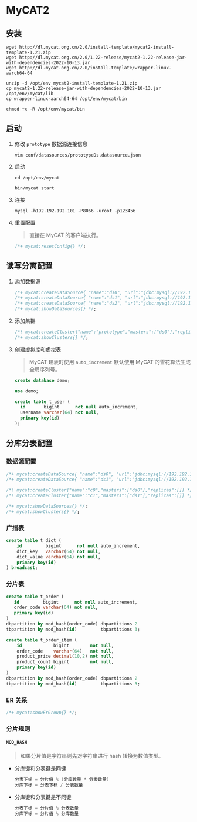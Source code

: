 # MyCAT2

## 安装

```shell
wget http://dl.mycat.org.cn/2.0/install-template/mycat2-install-template-1.21.zip
wget http://dl.mycat.org.cn/2.0/1.22-release/mycat2-1.22-release-jar-with-dependencies-2022-10-13.jar
wget http://dl.mycat.org.cn/2.0/install-template/wrapper-linux-aarch64-64

unzip -d /opt/env mycat2-install-template-1.21.zip
cp mycat2-1.22-release-jar-with-dependencies-2022-10-13.jar /opt/env/mycat/lib
cp wrapper-linux-aarch64-64 /opt/env/mycat/bin

chmod +x -R /opt/env/mycat/bin
```

## 启动

1. 修改 `prototype` 数据源连接信息

    ```shell
    vim conf/datasources/prototypeDs.datasource.json
    ```

2. 启动

    ```shell
    cd /opt/env/mycat

    bin/mycat start
    ```

3. 连接

    ```shell
    mysql -h192.192.192.101 -P8066 -uroot -p123456
    ```

4. 重置配置

    > 直接在 MyCAT 的客户端执行。

    ```sql
    /*+ mycat:resetConfig{} */;
    ```

## 读写分离配置

1. 添加数据源

    ```sql
    /*+ mycat:createDataSource{ "name":"ds0", "url":"jdbc:mysql://192.192.192.101:3306/demo", "user":"root", "password":"root" } */;
    /*+ mycat:createDataSource{ "name":"ds1", "url":"jdbc:mysql://192.192.192.101:3307/demo", "user":"root", "password":"root" } */;
    /*+ mycat:createDataSource{ "name":"ds2", "url":"jdbc:mysql://192.192.192.101:3308/demo", "user":"root", "password":"root" } */;
    /*+ mycat:showDataSources{} */;
    ```

2. 添加集群

    ```sql
    /*! mycat:createCluster{"name":"prototype","masters":["ds0"],"replicas":["ds1", "ds2"]} */;
    /*+ mycat:showClusters{} */;
    ```

3. 创建虚拟库和虚拟表

    > MyCAT 建表时使用 `auto_increment` 默认使用 MyCAT 的雪花算法生成全局序列号。

    ```sql
    create database demo;

    use demo;

    create table t_user (
      id       bigint      not null auto_increment,
      username varchar(64) not null,
      primary key(id)
    );
    ```

## 分库分表配置

### 数据源配置

```sql
/*+ mycat:createDataSource{ "name":"ds0", "url":"jdbc:mysql://192.192.192.101:3306", "user":"root", "password":"root" } */;
/*+ mycat:createDataSource{ "name":"ds1", "url":"jdbc:mysql://192.192.192.101:3307", "user":"root", "password":"root" } */;

/*! mycat:createCluster{"name":"c0","masters":["ds0"],"replicas":[]} */;
/*! mycat:createCluster{"name":"c1","masters":["ds1"],"replicas":[]} */;

/*+ mycat:showDataSources{} */;
/*+ mycat:showClusters{} */;
```

### 广播表

```sql
create table t_dict (
    id         bigint      not null auto_increment,
    dict_key   varchar(64) not null,
    dict_value varchar(64) not null,
    primary key(id)
) broadcast;
```

### 分片表

```sql
create table t_order (
   id         bigint      not null auto_increment,
   order_code varchar(64) not null,
   primary key(id)
)
dbpartition by mod_hash(order_code) dbpartitions 2
tbpartition by mod_hash(id)         tbpartitions 3;
```

```sql
create table t_order_item (
    id            bigint        not null,
    order_code    varchar(64)   not null,
    product_price decimal(10,2) not null,
    product_count bigint        not null,
    primary key(id)
)
dbpartition by mod_hash(order_code) dbpartitions 2
tbpartition by mod_hash(id)         tbpartitions 3;
```

### ER 关系

```sql
/*+ mycat:showErGroup{} */;
```

### 分片规则

#### `MOD_HASH`

> 如果分片值是字符串则先对字符串进行 hash 转换为数值类型。

-   分库键和分表键是同键

    ```java
    分表下标 = 分片值 % (分库数量 * 分表数量)
    分库下标 = 分表下标 / 分表数量
    ```

-   分库键和分表键是不同键

    ```java
    分表下标 = 分片值 % 分表数量
    分库下标 = 分片值 % 分库数量
    ```

